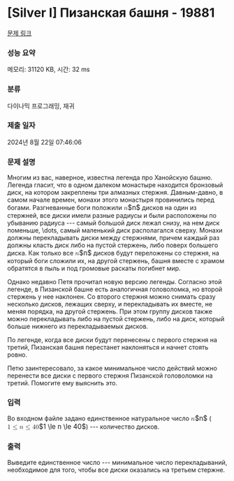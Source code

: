 # [Silver I] Пизанская башня - 19881 

[문제 링크](https://www.acmicpc.net/problem/19881) 

### 성능 요약

메모리: 31120 KB, 시간: 32 ms

### 분류

다이나믹 프로그래밍, 재귀

### 제출 일자

2024년 8월 22일 07:46:06

### 문제 설명

<p>Многим из вас, наверное, известна легенда про Ханойскую башню. Легенда гласит, что в одном далеком монастыре находится бронзовый диск, на котором закреплены три алмазных стержня. Давным-давно, в самом начале времен, монахи этого монастыря провинились перед богами. Разгневанные боги положили <mjx-container class="MathJax" jax="CHTML" style="font-size: 109%; position: relative;"><mjx-math class="MJX-TEX" aria-hidden="true"><mjx-mi class="mjx-i"><mjx-c class="mjx-c1D45B TEX-I"></mjx-c></mjx-mi></mjx-math><mjx-assistive-mml unselectable="on" display="inline"><math xmlns="http://www.w3.org/1998/Math/MathML"><mi>n</mi></math></mjx-assistive-mml><span aria-hidden="true" class="no-mathjax mjx-copytext">$n$</span></mjx-container> дисков на один из стержней, все диски имели разные радиусы и были расположены по убыванию радиуса --- самый большой диск лежал снизу, на нем диск поменьше, \dots, самый маленький диск располагался сверху. Монахи должны перекладывать диски между стержнями, причем каждый раз должны класть диск либо на пустой стержень, либо поверх большего диска. Как только все <mjx-container class="MathJax" jax="CHTML" style="font-size: 109%; position: relative;"><mjx-math class="MJX-TEX" aria-hidden="true"><mjx-mi class="mjx-i"><mjx-c class="mjx-c1D45B TEX-I"></mjx-c></mjx-mi></mjx-math><mjx-assistive-mml unselectable="on" display="inline"><math xmlns="http://www.w3.org/1998/Math/MathML"><mi>n</mi></math></mjx-assistive-mml><span aria-hidden="true" class="no-mathjax mjx-copytext">$n$</span></mjx-container> дисков будут переложены со стержня, на который боги сложили их, на другой стержень, башня вместе с храмом обратятся в пыль и под громовые раскаты погибнет мир.</p>

<p>Однако недавно Петя прочитал новую версию легенды. Согласно этой легенде, в Пизанской башне есть аналогичная головоломка, но второй стержень у нее наклонен. Со второго стержня можно снимать сразу несколько дисков, лежащих сверху, и перекладывать их вместе, не меняя порядка, на другой стержень. При этом группу дисков также можно перекладывать либо на пустой стержень, либо на диск, который больше нижнего из перекладываемых дисков.</p>

<p>По легенде, когда все диски будут перенесены с первого стержня на третий, Пизанская башня перестанет наклоняться и начнет стоять ровно.</p>

<p>Петю заинтересовало, за какое минимальное число действий можно перенести все диски с первого стержня Пизанской головоломки на третий.  Помогите ему выяснить это.</p>

### 입력 

 <p>Во входном файле задано единственное натуральное число <mjx-container class="MathJax" jax="CHTML" style="font-size: 109%; position: relative;"><mjx-math class="MJX-TEX" aria-hidden="true"><mjx-mi class="mjx-i"><mjx-c class="mjx-c1D45B TEX-I"></mjx-c></mjx-mi></mjx-math><mjx-assistive-mml unselectable="on" display="inline"><math xmlns="http://www.w3.org/1998/Math/MathML"><mi>n</mi></math></mjx-assistive-mml><span aria-hidden="true" class="no-mathjax mjx-copytext">$n$</span></mjx-container> (<mjx-container class="MathJax" jax="CHTML" style="font-size: 109%; position: relative;"><mjx-math class="MJX-TEX" aria-hidden="true"><mjx-mn class="mjx-n"><mjx-c class="mjx-c31"></mjx-c></mjx-mn><mjx-mo class="mjx-n" space="4"><mjx-c class="mjx-c2264"></mjx-c></mjx-mo><mjx-mi class="mjx-i" space="4"><mjx-c class="mjx-c1D45B TEX-I"></mjx-c></mjx-mi><mjx-mo class="mjx-n" space="4"><mjx-c class="mjx-c2264"></mjx-c></mjx-mo><mjx-mn class="mjx-n" space="4"><mjx-c class="mjx-c34"></mjx-c><mjx-c class="mjx-c30"></mjx-c></mjx-mn></mjx-math><mjx-assistive-mml unselectable="on" display="inline"><math xmlns="http://www.w3.org/1998/Math/MathML"><mn>1</mn><mo>≤</mo><mi>n</mi><mo>≤</mo><mn>40</mn></math></mjx-assistive-mml><span aria-hidden="true" class="no-mathjax mjx-copytext">$1 \le n \le 40$</span></mjx-container>) --- количество дисков.</p>

### 출력 

 <p>Выведите единственное число --- минимальное число перекладываний, необходимое для того, чтобы все диски оказались на третьем стержне.</p>

